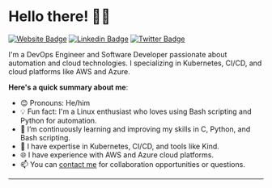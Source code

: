 # Hello there! 👋🏾

[![Website Badge](https://img.shields.io/badge/-olixpin.com-000000?style=for-the-badge&logo=Google-Chrome&logoColor=white&link=https://olixpin.com)](https://olixpin.com) [![Linkedin Badge](https://img.shields.io/badge/-olixpin-blue?style=for-the-badge&logo=Linkedin&logoColor=white&link=https://www.linkedin.com/in/olixpin)](https://www.linkedin.com/in/olix) [![Twitter Badge](https://img.shields.io/badge/-@olixpin-1ca0f1?style=for-the-badge&logo=twitter&logoColor=white&link=https://twitter.com/olixpin)](https://twitter.com/olixpin)

I'm a DevOps Engineer and Software Developer passionate about automation and cloud technologies. I specializing in Kubernetes, CI/CD, and cloud platforms like AWS and Azure.

**Here's a quick summary about me**:

- 😊 Pronouns: He/him
- 💡 Fun fact: I'm a Linux enthusiast who loves using Bash scripting and Python for automation.
- 🌱 I’m continuously learning and improving my skills in C, Python, and Bash scripting.
- 💼 I have expertise in Kubernetes, CI/CD, and tools like Kind.
- 🌐 I have experience with AWS and Azure cloud platforms.
- 📫 You can [contact me](mailto:noibiabdulrasaq@rocketmail.com) for collaboration opportunities or questions.

---

